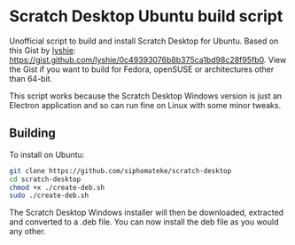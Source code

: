 # Scratch Desktop Ubuntu build script

Unofficial script to build and install Scratch Desktop for Ubuntu. Based on this Gist by [lyshie](https://gist.github.com/lyshie): https://gist.github.com/lyshie/0c49393076b8b375ca1bd98c28f95fb0. View the Gist if you want to build for Fedora, openSUSE or architectures other than 64-bit.

This script works because the Scratch Desktop Windows version is just an Electron application and so can run fine on Linux with some minor tweaks.

## Building

To install on Ubuntu:

```bash
git clone https://github.com/siphomateke/scratch-desktop
cd scratch-desktop
chmod +x ./create-deb.sh
sudo ./create-deb.sh
```

The Scratch Desktop Windows installer will then be downloaded, extracted and converted to a .deb file. You can now install the deb file as you would any other.
